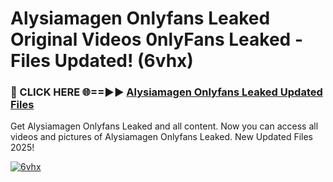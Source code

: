 # Alysiamagen Onlyfans Leaked Original Videos 0nlyFans Leaked - Files Updated! (6vhx)

<h3>🔴 CLICK HERE 🌐==►► <a href="https://tinyurl.com/ms9xzufz" rel="nofollow">Alysiamagen Onlyfans Leaked Updated Files</a></h3>

Get Alysiamagen Onlyfans Leaked and all content. Now you can access all videos and pictures of Alysiamagen Onlyfans Leaked. New Updated Files 2025!

[![6vhx](https://i.imgur.com/PQ7UWWw.gif)](https://tinyurl.com/ms9xzufz)
